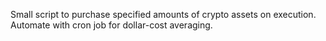 Small script to purchase specified amounts of crypto assets on execution. Automate with cron job for dollar-cost averaging.
